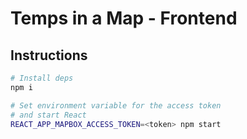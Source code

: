 # Temps in a Map - Frontend

## Instructions

```sh
# Install deps
npm i

# Set environment variable for the access token
# and start React
REACT_APP_MAPBOX_ACCESS_TOKEN=<token> npm start
```
